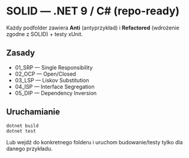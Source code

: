 # SOLID — .NET 9 / C# (repo-ready)

Każdy podfolder zawiera **Anti** (antyprzykład) i **Refactored** (wdrożenie zgodne z SOLID) + testy xUnit.

## Zasady
- 01_SRP — Single Responsibility
- 02_OCP — Open/Closed
- 03_LSP — Liskov Substitution
- 04_ISP — Interface Segregation
- 05_DIP — Dependency Inversion

## Uruchamianie
```pwsh
dotnet build
dotnet test
```
Lub wejdź do konkretnego folderu i uruchom budowanie/testy tylko dla danego przykładu.

